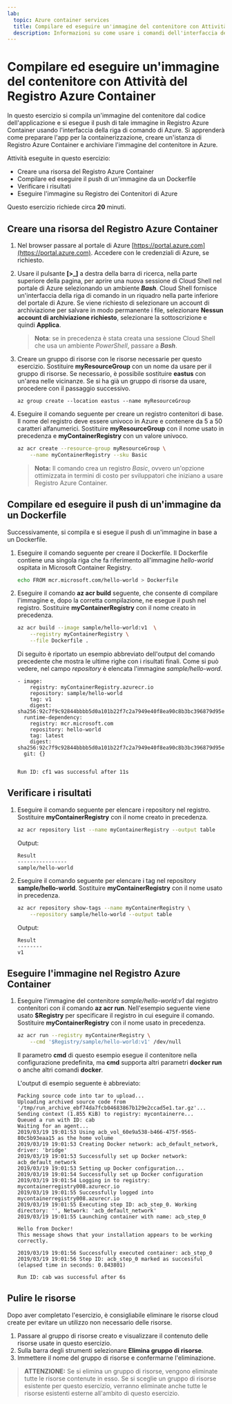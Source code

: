 ```yaml
---
lab:
  topic: Azure container services
  title: Compilare ed eseguire un'immagine del contenitore con Attività del Registro Azure Container
  description: Informazioni su come usare i comandi dell'interfaccia della riga di comando di Azure per compilare ed eseguire immagini del contenitore con Attività del Registro Azure Container.
---
```


# Compilare ed eseguire un'immagine del contenitore con Attività del Registro Azure Container

In questo esercizio si compila un'immagine del contenitore dal codice dell'applicazione e si esegue il push di tale immagine in Registro Azure Container usando l'interfaccia della riga di comando di Azure. Si apprenderà come preparare l'app per la containerizzazione, creare un'istanza di Registro Azure Container e archiviare l'immagine del contenitore in Azure.

Attività eseguite in questo esercizio:

* Creare una risorsa del Registro Azure Container
* Compilare ed eseguire il push di un'immagine da un Dockerfile
* Verificare i risultati
* Eseguire l'immagine su Registro dei Contenitori di Azure

Questo esercizio richiede circa **20** minuti.

## Creare una risorsa del Registro Azure Container

1. Nel browser passare al portale di Azure [https://portal.azure.com](https://portal.azure.com). Accedere con le credenziali di Azure, se richiesto.

1. Usare il pulsante **[\>_]** a destra della barra di ricerca, nella parte superiore della pagina, per aprire una nuova sessione di Cloud Shell nel portale di Azure selezionando un ambiente ***Bash***. Cloud Shell fornisce un'interfaccia della riga di comando in un riquadro nella parte inferiore del portale di Azure. Se viene richiesto di selezionare un account di archiviazione per salvare in modo permanente i file, selezionare **Nessun account di archiviazione richiesto**, selezionare la sottoscrizione e quindi **Applica**.

    > **Nota**: se in precedenza è stata creata una sessione Cloud Shell che usa un ambiente *PowerShell*, passare a ***Bash***.

1. Creare un gruppo di risorse con le risorse necessarie per questo esercizio. Sostituire **myResourceGroup** con un nome da usare per il gruppo di risorse. Se necessario, è possibile sostituire **eastus** con un'area nelle vicinanze. Se si ha già un gruppo di risorse da usare, procedere con il passaggio successivo.

    ```
    az group create --location eastus --name myResourceGroup
    ```

1. Eseguire il comando seguente per creare un registro contenitori di base. Il nome del registro deve essere univoco in Azure e contenere da 5 a 50 caratteri alfanumerici. Sostituire **myResourceGroup** con il nome usato in precedenza e **myContainerRegistry** con un valore univoco.

    ```bash
    az acr create --resource-group myResourceGroup \
        --name myContainerRegistry --sku Basic
    ```

    > **Nota:** Il comando crea un registro *Basic*, ovvero un'opzione ottimizzata in termini di costo per sviluppatori che iniziano a usare Registro Azure Container.

## Compilare ed eseguire il push di un'immagine da un Dockerfile

Successivamente, si compila e si esegue il push di un'immagine in base a un Dockerfile.

1. Eseguire il comando seguente per creare il Dockerfile. Il Dockerfile contiene una singola riga che fa riferimento all'immagine *hello-world* ospitata in Microsoft Container Registry.

    ```bash
    echo FROM mcr.microsoft.com/hello-world > Dockerfile
    ```

1. Eseguire il comando **az acr build** seguente, che consente di compilare l'immagine e, dopo la corretta compilazione, ne esegue il push nel registro. Sostituire **myContainerRegistry** con il nome creato in precedenza.

    ```bash
    az acr build --image sample/hello-world:v1  \
        --registry myContainerRegistry \
        --file Dockerfile .
    ```

    Di seguito è riportato un esempio abbreviato dell'output del comando precedente che mostra le ultime righe con i risultati finali. Come si può vedere, nel campo *repository* è elencata l'immagine *sample/hello-word*.

    ```
    - image:
        registry: myContainerRegistry.azurecr.io
        repository: sample/hello-world
        tag: v1
        digest: sha256:92c7f9c92844bbbb5d0a101b22f7c2a7949e40f8ea90c8b3bc396879d95e899a
      runtime-dependency:
        registry: mcr.microsoft.com
        repository: hello-world
        tag: latest
        digest: sha256:92c7f9c92844bbbb5d0a101b22f7c2a7949e40f8ea90c8b3bc396879d95e899a
      git: {}
    
    
    Run ID: cf1 was successful after 11s
    ```

## Verificare i risultati

1. Eseguire il comando seguente per elencare i repository nel registro. Sostituire **myContainerRegistry** con il nome creato in precedenza.

    ```bash
    az acr repository list --name myContainerRegistry --output table
    ```

    Output:

    ```
    Result
    ----------------
    sample/hello-world
    ```

1. Eseguire il comando seguente per elencare i tag nel repository **sample/hello-world**. Sostituire **myContainerRegistry** con il nome usato in precedenza.

    ```bash
    az acr repository show-tags --name myContainerRegistry \
        --repository sample/hello-world --output table
    ```

    Output:

    ```
    Result
    --------
    v1
    ```

## Eseguire l'immagine nel Registro Azure Container

1. Eseguire l'immagine del contenitore *sample/hello-world:v1* dal registro contenitori con il comando **az acr run**. Nell'esempio seguente viene usato **$Registry** per specificare il registro in cui eseguire il comando. Sostituire **myContainerRegistry** con il nome usato in precedenza.

    ```bash
    az acr run --registry myContainerRegistry \
        --cmd '$Registry/sample/hello-world:v1' /dev/null
    ```

    Il parametro **cmd** di questo esempio esegue il contenitore nella configurazione predefinita, ma **cmd** supporta altri parametri **docker run** o anche altri comandi **docker**. 

    L'output di esempio seguente è abbreviato:

    ```
    Packing source code into tar to upload...
    Uploading archived source code from '/tmp/run_archive_ebf74da7fcb04683867b129e2ccad5e1.tar.gz'...
    Sending context (1.855 KiB) to registry: mycontainerre...
    Queued a run with ID: cab
    Waiting for an agent...
    2019/03/19 19:01:53 Using acb_vol_60e9a538-b466-475f-9565-80c5b93eaa15 as the home volume
    2019/03/19 19:01:53 Creating Docker network: acb_default_network, driver: 'bridge'
    2019/03/19 19:01:53 Successfully set up Docker network: acb_default_network
    2019/03/19 19:01:53 Setting up Docker configuration...
    2019/03/19 19:01:54 Successfully set up Docker configuration
    2019/03/19 19:01:54 Logging in to registry: mycontainerregistry008.azurecr.io
    2019/03/19 19:01:55 Successfully logged into mycontainerregistry008.azurecr.io
    2019/03/19 19:01:55 Executing step ID: acb_step_0. Working directory: '', Network: 'acb_default_network'
    2019/03/19 19:01:55 Launching container with name: acb_step_0
    
    Hello from Docker!
    This message shows that your installation appears to be working correctly.
    
    2019/03/19 19:01:56 Successfully executed container: acb_step_0
    2019/03/19 19:01:56 Step ID: acb_step_0 marked as successful (elapsed time in seconds: 0.843801)
    
    Run ID: cab was successful after 6s
    ```

## Pulire le risorse

Dopo aver completato l'esercizio, è consigliabile eliminare le risorse cloud create per evitare un utilizzo non necessario delle risorse.

1. Passare al gruppo di risorse creato e visualizzare il contenuto delle risorse usate in questo esercizio.
1. Sulla barra degli strumenti selezionare **Elimina gruppo di risorse**.
1. Immettere il nome del gruppo di risorse e confermarne l'eliminazione.

> **ATTENZIONE:** Se si elimina un gruppo di risorse, vengono eliminate tutte le risorse contenute in esso. Se si sceglie un gruppo di risorse esistente per questo esercizio, verranno eliminate anche tutte le risorse esistenti esterne all'ambito di questo esercizio.
